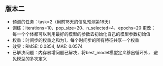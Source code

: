 ## 版本二

- 预测的任务：task=2（用前18天的信息预测第18天）
- 训练：iterations=10、pop_size=20、n_selected=4、epochs=20 更改：
  每一个个体都可以利用最好的模型的参数去初始化自己的模型参数初始值
- 权重：时间步的权重之和为1，每个时间步的所有特征共享一个权重
- 效果：RMSE: 0.0854, MAE: 0.0574
- 已解决问题：内存暴增问题已解决，将best_model模型定义移出循环外，
  避免模型的多次定义